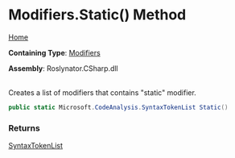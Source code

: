 # Modifiers\.Static\(\) Method

[Home](../../../../README.md)

**Containing Type**: [Modifiers](../README.md)

**Assembly**: Roslynator\.CSharp\.dll

\
Creates a list of modifiers that contains "static" modifier\.

```csharp
public static Microsoft.CodeAnalysis.SyntaxTokenList Static()
```

### Returns

[SyntaxTokenList](https://docs.microsoft.com/en-us/dotnet/api/microsoft.codeanalysis.syntaxtokenlist)

